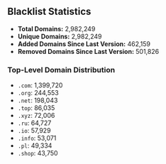 ## Blacklist Statistics

- **Total Domains:** 2,982,249
- **Unique Domains:** 2,982,249
- **Added Domains Since Last Version:** 462,159
- **Removed Domains Since Last Version:** 501,826

### Top-Level Domain Distribution

-  `.com`: 1,399,720
-  `.org`: 244,553
-  `.net`: 198,043
-  `.top`: 86,035
-  `.xyz`: 72,006
-  `.ru`: 64,727
-  `.io`: 57,929
-  `.info`: 53,071
-  `.pl`: 49,334
-  `.shop`: 43,750
